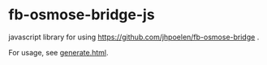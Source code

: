 # fb-osmose-bridge-js
javascript library for using https://github.com/jhpoelen/fb-osmose-bridge .

For usage, see [generate.html](./example/generate.html).